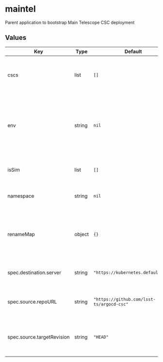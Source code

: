 # maintel

Parent application to bootstrap Main Telescope CSC deployment

## Values

| Key | Type | Default | Description |
|-----|------|---------|-------------|
| cscs | list | `[]` | The list of applications (CSCs) to deploy via the collector app |
| env | string | `nil` | The environment (location) to set for the configuration. This picks the Helm values file to use in the deployment. |
| isSim | list | `[]` | The list of applications that are run as simulators |
| namespace | string | `nil` | The namespace for the child applications |
| renameMap | object | `{}` | A dictionary of _app name_: _new name_ used to set the application name to _new name_ |
| spec.destination.server | string | `"https://kubernetes.default.svc"` | The URL for the Kubernetes server |
| spec.source.repoURL | string | `"https://github.com/lsst-ts/argocd-csc"` | The repository URL that contains the configuration |
| spec.source.targetRevision | string | `"HEAD"` | The target revision (repository branch) to use for the configuration |
